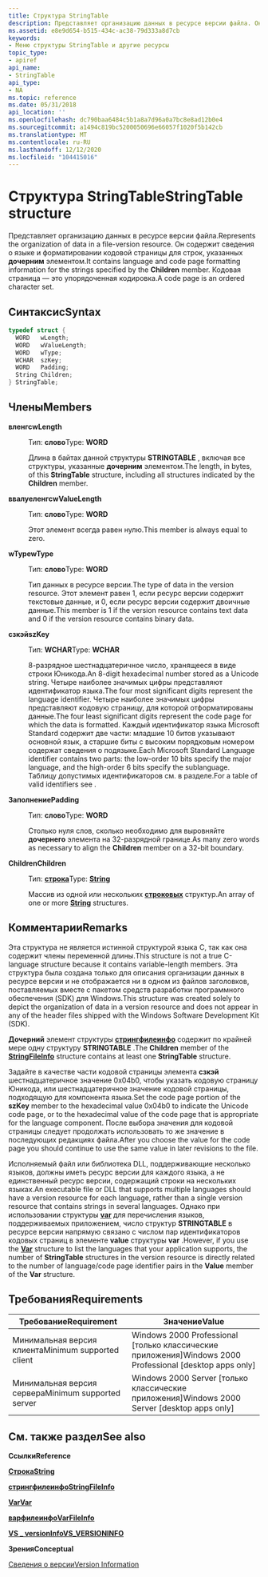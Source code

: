 ```yaml
---
title: Структура StringTable
description: Представляет организацию данных в ресурсе версии файла. Он содержит сведения о языке и форматировании кодовой страницы для строк, указанных дочерним элементом. Кодовая страница — это упорядоченная кодировка.
ms.assetid: e8e9d654-b515-434c-ac38-79d333a8d7cb
keywords:
- Меню структуры StringTable и другие ресурсы
topic_type:
- apiref
api_name:
- StringTable
api_type:
- NA
ms.topic: reference
ms.date: 05/31/2018
api_location: ''
ms.openlocfilehash: dc790baa6484c5b1a8a7d96a0a7bc8e8ad12b0e4
ms.sourcegitcommit: a1494c819bc5200050696e66057f1020f5b142cb
ms.translationtype: MT
ms.contentlocale: ru-RU
ms.lasthandoff: 12/12/2020
ms.locfileid: "104415016"
---
```

# <a name="stringtable-structure"></a><span data-ttu-id="29bcb-106">Структура StringTable</span><span class="sxs-lookup"><span data-stu-id="29bcb-106">StringTable structure</span></span>

<span data-ttu-id="29bcb-107">Представляет организацию данных в ресурсе версии файла.</span><span class="sxs-lookup"><span data-stu-id="29bcb-107">Represents the organization of data in a file-version resource.</span></span> <span data-ttu-id="29bcb-108">Он содержит сведения о языке и форматировании кодовой страницы для строк, указанных **дочерним** элементом.</span><span class="sxs-lookup"><span data-stu-id="29bcb-108">It contains language and code page formatting information for the strings specified by the **Children** member.</span></span> <span data-ttu-id="29bcb-109">Кодовая страница — это упорядоченная кодировка.</span><span class="sxs-lookup"><span data-stu-id="29bcb-109">A code page is an ordered character set.</span></span>

## <a name="syntax"></a><span data-ttu-id="29bcb-110">Синтаксис</span><span class="sxs-lookup"><span data-stu-id="29bcb-110">Syntax</span></span>


```C++
typedef struct {
  WORD   wLength;
  WORD   wValueLength;
  WORD   wType;
  WCHAR  szKey;
  WORD   Padding;
  String Children;
} StringTable;
```



## <a name="members"></a><span data-ttu-id="29bcb-111">Члены</span><span class="sxs-lookup"><span data-stu-id="29bcb-111">Members</span></span>

<dl> <dt>

<span data-ttu-id="29bcb-112">**вленгс**</span><span class="sxs-lookup"><span data-stu-id="29bcb-112">**wLength**</span></span>
</dt> <dd>

<span data-ttu-id="29bcb-113">Тип: **слово**</span><span class="sxs-lookup"><span data-stu-id="29bcb-113">Type: **WORD**</span></span>

</dd> <dd>

<span data-ttu-id="29bcb-114">Длина в байтах данной структуры **STRINGTABLE** , включая все структуры, указанные **дочерним** элементом.</span><span class="sxs-lookup"><span data-stu-id="29bcb-114">The length, in bytes, of this **StringTable** structure, including all structures indicated by the **Children** member.</span></span>

</dd> <dt>

<span data-ttu-id="29bcb-115">**ввалуеленгс**</span><span class="sxs-lookup"><span data-stu-id="29bcb-115">**wValueLength**</span></span>
</dt> <dd>

<span data-ttu-id="29bcb-116">Тип: **слово**</span><span class="sxs-lookup"><span data-stu-id="29bcb-116">Type: **WORD**</span></span>

</dd> <dd>

<span data-ttu-id="29bcb-117">Этот элемент всегда равен нулю.</span><span class="sxs-lookup"><span data-stu-id="29bcb-117">This member is always equal to zero.</span></span>

</dd> <dt>

<span data-ttu-id="29bcb-118">**wType**</span><span class="sxs-lookup"><span data-stu-id="29bcb-118">**wType**</span></span>
</dt> <dd>

<span data-ttu-id="29bcb-119">Тип: **слово**</span><span class="sxs-lookup"><span data-stu-id="29bcb-119">Type: **WORD**</span></span>

</dd> <dd>

<span data-ttu-id="29bcb-120">Тип данных в ресурсе версии.</span><span class="sxs-lookup"><span data-stu-id="29bcb-120">The type of data in the version resource.</span></span> <span data-ttu-id="29bcb-121">Этот элемент равен 1, если ресурс версии содержит текстовые данные, и 0, если ресурс версии содержит двоичные данные.</span><span class="sxs-lookup"><span data-stu-id="29bcb-121">This member is 1 if the version resource contains text data and 0 if the version resource contains binary data.</span></span>

</dd> <dt>

<span data-ttu-id="29bcb-122">**сзкэй**</span><span class="sxs-lookup"><span data-stu-id="29bcb-122">**szKey**</span></span>
</dt> <dd>

<span data-ttu-id="29bcb-123">Тип: **WCHAR**</span><span class="sxs-lookup"><span data-stu-id="29bcb-123">Type: **WCHAR**</span></span>

</dd> <dd>

<span data-ttu-id="29bcb-124">8-разрядное шестнадцатеричное число, хранящееся в виде строки Юникода.</span><span class="sxs-lookup"><span data-stu-id="29bcb-124">An 8-digit hexadecimal number stored as a Unicode string.</span></span> <span data-ttu-id="29bcb-125">Четыре наиболее значимых цифры представляют идентификатор языка.</span><span class="sxs-lookup"><span data-stu-id="29bcb-125">The four most significant digits represent the language identifier.</span></span> <span data-ttu-id="29bcb-126">Четыре наиболее значимых цифры представляют кодовую страницу, для которой отформатированы данные.</span><span class="sxs-lookup"><span data-stu-id="29bcb-126">The four least significant digits represent the code page for which the data is formatted.</span></span> <span data-ttu-id="29bcb-127">Каждый идентификатор языка Microsoft Standard содержит две части: младшие 10 битов указывают основной язык, а старшие биты с высоким порядковым номером содержат сведения о подязыке.</span><span class="sxs-lookup"><span data-stu-id="29bcb-127">Each Microsoft Standard Language identifier contains two parts: the low-order 10 bits specify the major language, and the high-order 6 bits specify the sublanguage.</span></span> <span data-ttu-id="29bcb-128">Таблицу допустимых идентификаторов см. в разделе.</span><span class="sxs-lookup"><span data-stu-id="29bcb-128">For a table of valid identifiers see .</span></span>

</dd> <dt>

<span data-ttu-id="29bcb-129">**Заполнение**</span><span class="sxs-lookup"><span data-stu-id="29bcb-129">**Padding**</span></span>
</dt> <dd>

<span data-ttu-id="29bcb-130">Тип: **слово**</span><span class="sxs-lookup"><span data-stu-id="29bcb-130">Type: **WORD**</span></span>

</dd> <dd>

<span data-ttu-id="29bcb-131">Столько нуля слов, сколько необходимо для выровняйте **дочернего** элемента на 32-разрядной границе.</span><span class="sxs-lookup"><span data-stu-id="29bcb-131">As many zero words as necessary to align the **Children** member on a 32-bit boundary.</span></span>

</dd> <dt>

<span data-ttu-id="29bcb-132">**Children**</span><span class="sxs-lookup"><span data-stu-id="29bcb-132">**Children**</span></span>
</dt> <dd>

<span data-ttu-id="29bcb-133">Тип: **[ **строка**](string-str.md)**</span><span class="sxs-lookup"><span data-stu-id="29bcb-133">Type: **[**String**](string-str.md)**</span></span>

</dd> <dd>

<span data-ttu-id="29bcb-134">Массив из одной или нескольких [**строковых**](string-str.md) структур.</span><span class="sxs-lookup"><span data-stu-id="29bcb-134">An array of one or more [**String**](string-str.md) structures.</span></span>

</dd> </dl>

## <a name="remarks"></a><span data-ttu-id="29bcb-135">Комментарии</span><span class="sxs-lookup"><span data-stu-id="29bcb-135">Remarks</span></span>

<span data-ttu-id="29bcb-136">Эта структура не является истинной структурой языка C, так как она содержит члены переменной длины.</span><span class="sxs-lookup"><span data-stu-id="29bcb-136">This structure is not a true C-language structure because it contains variable-length members.</span></span> <span data-ttu-id="29bcb-137">Эта структура была создана только для описания организации данных в ресурсе версии и не отображается ни в одном из файлов заголовков, поставляемых вместе с пакетом средств разработки программного обеспечения (SDK) для Windows.</span><span class="sxs-lookup"><span data-stu-id="29bcb-137">This structure was created solely to depict the organization of data in a version resource and does not appear in any of the header files shipped with the Windows Software Development Kit (SDK).</span></span>

<span data-ttu-id="29bcb-138">**Дочерний** элемент структуры [**стрингфилеинфо**](stringfileinfo.md) содержит по крайней мере одну структуру **STRINGTABLE** .</span><span class="sxs-lookup"><span data-stu-id="29bcb-138">The **Children** member of the [**StringFileInfo**](stringfileinfo.md) structure contains at least one **StringTable** structure.</span></span>

<span data-ttu-id="29bcb-139">Задайте в качестве части кодовой страницы элемента **сзкэй** шестнадцатеричное значение 0x04b0, чтобы указать кодовую страницу Юникода, или шестнадцатеричное значение кодовой страницы, подходящую для компонента языка.</span><span class="sxs-lookup"><span data-stu-id="29bcb-139">Set the code page portion of the **szKey** member to the hexadecimal value 0x04b0 to indicate the Unicode code page, or to the hexadecimal value of the code page that is appropriate for the language component.</span></span> <span data-ttu-id="29bcb-140">После выбора значения для кодовой страницы следует продолжать использовать то же значение в последующих редакциях файла.</span><span class="sxs-lookup"><span data-stu-id="29bcb-140">After you choose the value for the code page you should continue to use the same value in later revisions to the file.</span></span>

<span data-ttu-id="29bcb-141">Исполняемый файл или библиотека DLL, поддерживающие несколько языков, должны иметь ресурс версии для каждого языка, а не единственный ресурс версии, содержащий строки на нескольких языках.</span><span class="sxs-lookup"><span data-stu-id="29bcb-141">An executable file or DLL that supports multiple languages should have a version resource for each language, rather than a single version resource that contains strings in several languages.</span></span> <span data-ttu-id="29bcb-142">Однако при использовании структуры [**var**](var-str.md) для перечисления языков, поддерживаемых приложением, число структур **STRINGTABLE** в ресурсе версии напрямую связано с числом пар идентификаторов кодовых страниц в элементе **value** структуры **var** .</span><span class="sxs-lookup"><span data-stu-id="29bcb-142">However, if you use the [**Var**](var-str.md) structure to list the languages that your application supports, the number of **StringTable** structures in the version resource is directly related to the number of language/code page identifier pairs in the **Value** member of the **Var** structure.</span></span>

## <a name="requirements"></a><span data-ttu-id="29bcb-143">Требования</span><span class="sxs-lookup"><span data-stu-id="29bcb-143">Requirements</span></span>



| <span data-ttu-id="29bcb-144">Требование</span><span class="sxs-lookup"><span data-stu-id="29bcb-144">Requirement</span></span> | <span data-ttu-id="29bcb-145">Значение</span><span class="sxs-lookup"><span data-stu-id="29bcb-145">Value</span></span> |
|-------------------------------------|------------------------------------------------------------|
| <span data-ttu-id="29bcb-146">Минимальная версия клиента</span><span class="sxs-lookup"><span data-stu-id="29bcb-146">Minimum supported client</span></span><br/> | <span data-ttu-id="29bcb-147">Windows 2000 Professional \[только классические приложения\]</span><span class="sxs-lookup"><span data-stu-id="29bcb-147">Windows 2000 Professional \[desktop apps only\]</span></span><br/> |
| <span data-ttu-id="29bcb-148">Минимальная версия сервера</span><span class="sxs-lookup"><span data-stu-id="29bcb-148">Minimum supported server</span></span><br/> | <span data-ttu-id="29bcb-149">Windows 2000 Server \[только классические приложения\]</span><span class="sxs-lookup"><span data-stu-id="29bcb-149">Windows 2000 Server \[desktop apps only\]</span></span><br/>       |



## <a name="see-also"></a><span data-ttu-id="29bcb-150">См. также раздел</span><span class="sxs-lookup"><span data-stu-id="29bcb-150">See also</span></span>

<dl> <dt>

<span data-ttu-id="29bcb-151">**Ссылки**</span><span class="sxs-lookup"><span data-stu-id="29bcb-151">**Reference**</span></span>
</dt> <dt>

[<span data-ttu-id="29bcb-152">**Строка**</span><span class="sxs-lookup"><span data-stu-id="29bcb-152">**String**</span></span>](string-str.md)
</dt> <dt>

[<span data-ttu-id="29bcb-153">**стрингфилеинфо**</span><span class="sxs-lookup"><span data-stu-id="29bcb-153">**StringFileInfo**</span></span>](stringfileinfo.md)
</dt> <dt>

[<span data-ttu-id="29bcb-154">**Var**</span><span class="sxs-lookup"><span data-stu-id="29bcb-154">**Var**</span></span>](var-str.md)
</dt> <dt>

[<span data-ttu-id="29bcb-155">**варфилеинфо**</span><span class="sxs-lookup"><span data-stu-id="29bcb-155">**VarFileInfo**</span></span>](varfileinfo.md)
</dt> <dt>

[<span data-ttu-id="29bcb-156">**VS \_ versionInfo**</span><span class="sxs-lookup"><span data-stu-id="29bcb-156">**VS\_VERSIONINFO**</span></span>](vs-versioninfo.md)
</dt> <dt>

<span data-ttu-id="29bcb-157">**Зрения**</span><span class="sxs-lookup"><span data-stu-id="29bcb-157">**Conceptual**</span></span>
</dt> <dt>

[<span data-ttu-id="29bcb-158">Сведения о версии</span><span class="sxs-lookup"><span data-stu-id="29bcb-158">Version Information</span></span>](version-information.md)
</dt> </dl>

 

 





